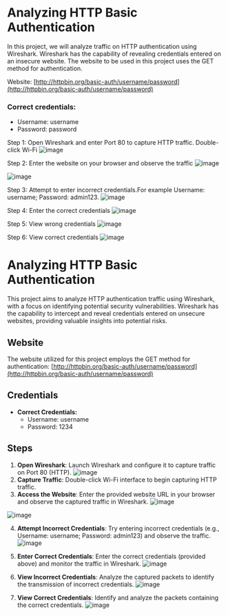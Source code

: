 # Analyzing HTTP Basic Authentication

In this project, we will analyze traffic on HTTP authentication using Wireshark. Wireshark has the capability of revealing credentials entered on an insecure website. The website to be used in this project uses the GET method for authentication.

Website: [http://httpbin.org/basic-auth/username/password](http://httpbin.org/basic-auth/username/password)

### Correct credentials:
- Username: username
- Password: password

Step 1: Open Wireshark and enter Port 80 to capture HTTP traffic. Double-click Wi-Fi
![image](https://github.com/ookelvyn/Wireshark-for-Network-Security-Analysis/assets/30266503/e79fbdc8-5f09-4f58-a916-ff0891dc3861)

Step 2: Enter the website on your browser and observe the traffic
![image](https://github.com/ookelvyn/Wireshark-for-Network-Security-Analysis/assets/30266503/29b5413f-c393-4302-b73f-88d35cb2c2c2)

![image](https://github.com/ookelvyn/Wireshark-for-Network-Security-Analysis/assets/30266503/5098528d-e041-4718-b623-ef3ffa6d2e7d)

Step 3: Attempt to enter incorrect credentials.For example Username: username; Password: admin123.
![image](https://github.com/ookelvyn/Wireshark-for-Network-Security-Analysis/assets/30266503/c862523f-f479-4310-b513-2230d1f6be6b)

Step 4: Enter the correct credentials 
![image](https://github.com/ookelvyn/Wireshark-for-Network-Security-Analysis/assets/30266503/8db63406-a562-40c0-aea1-0acc2228ed56)

Step 5: View wrong credentials 
![image](https://github.com/ookelvyn/Wireshark-for-Network-Security-Analysis/assets/30266503/dcdf6b06-7115-4df3-ae33-ec173d139801)

Step 6: View correct credentials
![image](https://github.com/ookelvyn/Wireshark-for-Network-Security-Analysis/assets/30266503/dbef453a-d88b-4caa-93c7-61cd0fc6e305)



# Analyzing HTTP Basic Authentication

This project aims to analyze HTTP authentication traffic using Wireshark, with a focus on identifying potential security vulnerabilities. Wireshark has the capability to intercept and reveal credentials entered on unsecure websites, providing valuable insights into potential risks.

## Website
The website utilized for this project employs the GET method for authentication:
[http://httpbin.org/basic-auth/username/password](http://httpbin.org/basic-auth/username/password)

## Credentials
- **Correct Credentials:**
  - Username: username
  - Password: 1234

## Steps

1. **Open Wireshark**: Launch Wireshark and configure it to capture traffic on Port 80 (HTTP).
![image](https://github.com/ookelvyn/Wireshark-for-Network-Security-Analysis/assets/30266503/e79fbdc8-5f09-4f58-a916-ff0891dc3861)
2. **Capture Traffic**: Double-click Wi-Fi interface to begin capturing HTTP traffic.
3. **Access the Website**: Enter the provided website URL in your browser and observe the captured traffic in Wireshark.
![image](https://github.com/ookelvyn/Wireshark-for-Network-Security-Analysis/assets/30266503/29b5413f-c393-4302-b73f-88d35cb2c2c2)

![image](https://github.com/ookelvyn/Wireshark-for-Network-Security-Analysis/assets/30266503/5098528d-e041-4718-b623-ef3ffa6d2e7d)

4. **Attempt Incorrect Credentials**: Try entering incorrect credentials (e.g., Username: username; Password: admin123) and observe the traffic.
![image](https://github.com/ookelvyn/Wireshark-for-Network-Security-Analysis/assets/30266503/c862523f-f479-4310-b513-2230d1f6be6b)

5. **Enter Correct Credentials**: Enter the correct credentials (provided above) and monitor the traffic in Wireshark.
![image](https://github.com/ookelvyn/Wireshark-for-Network-Security-Analysis/assets/30266503/8db63406-a562-40c0-aea1-0acc2228ed56)

6. **View Incorrect Credentials**: Analyze the captured packets to identify the transmission of incorrect credentials.
![image](https://github.com/ookelvyn/Wireshark-for-Network-Security-Analysis/assets/30266503/dcdf6b06-7115-4df3-ae33-ec173d139801)

7. **View Correct Credentials**: Identify and analyze the packets containing the correct credentials.
![image](https://github.com/ookelvyn/Wireshark-for-Network-Security-Analysis/assets/30266503/dbef453a-d88b-4caa-93c7-61cd0fc6e305)

